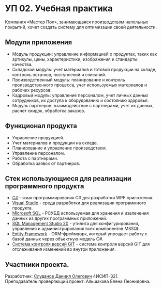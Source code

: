 # УП 02. Учебная практика

Компания «Мастер Пол», занимающаяся производством напольных покрытий, хочет создать систему для оптимизации своей деятельности.

## Модули приложения

- Модуль продукции: управление информацией о продуктах, таких как артикулы, цены, характеристики, изображения и стандарты качества.
- Складской модуль: учет материалов и готовой продукции на складе, контроль остатков, поступлений и списаний.
- Производственный модуль: планирование и контроль производственного процесса, учет используемых материалов и рабочих ресурсов.
- Кадровый модуль: управление персоналом, учет личных данных сотрудников, их доступа к оборудованию и состоянию здоровья.
- Модуль партнеров: взаимодействие с партнерами, учет их данных, расчет скидок, обработка заказов.

## Функционал продукта

- Управление продукцией.
- Учет материалов и продукции на складе.
- Планирование и управление производством.
- Управление персоналом.
- Работа с партнерами.
- Обработка заявок от партнеров.

## Стек использующиеся для реализации программного продукта

- [C#](https://learn.microsoft.com/en-us/dotnet/csharp/) - язык программирования C# для разработки WPF приложения.
- [Visual Studio](https://visualstudio.microsoft.com/ru/) - среда разработки для реализации программного продукта.
- [Microsoft SQL](https://learn.microsoft.com/ru-ru/sql/?view=sql-server-ver16) - РСУБД используемая для хранения и извлечения данных из других программных приложений.
- [SQL Management Studio 20](https://learn.microsoft.com/en-us/sql/ssms/sql-server-management-studio-ssms?view=sql-server-ver16) - утилита для конфигурирования, управления и администрирования всех компонентов MSSQL.
- [Entity Framework](https://learn.microsoft.com/en-us/ef/) - ORM-фреймворк, который упрощает работу с базой данных через объектную модель C#.
- [Система контроля версий GIT](https://git-scm.com/doc) - система контроля версий GIT для отслеживания изменений во внутри приложения.

## Участники проекта.

Разработчик: [Слуданов Даниил Олегович](vk.com/dsludanov) 4ИСИП-321.<br>
Преподаватель проверяющий проект: Альшакова Елена Леонидовна.
